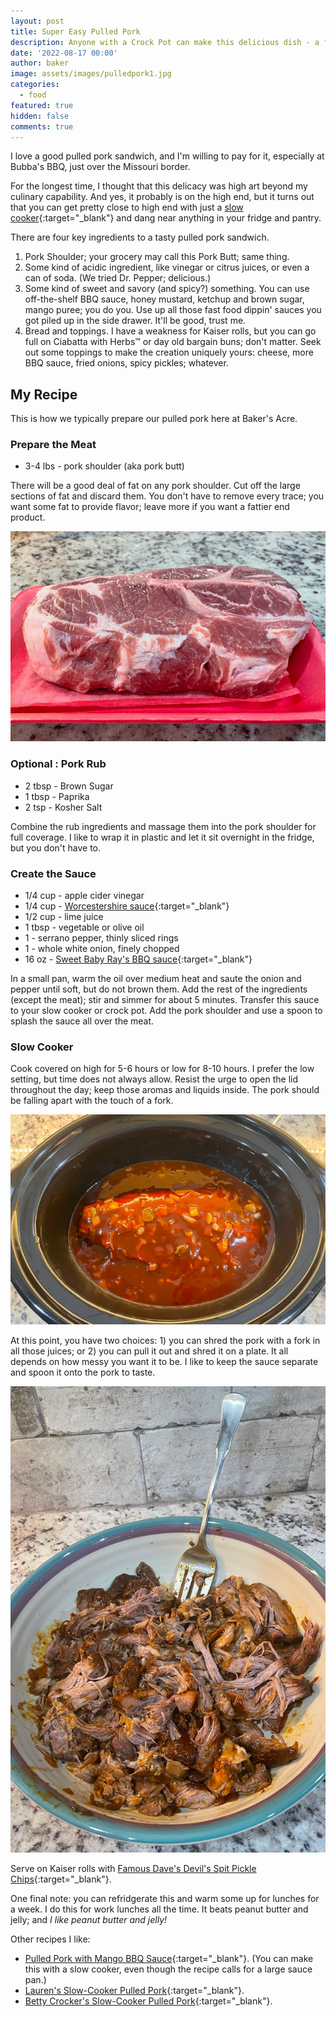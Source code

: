 ```yaml
---
layout: post
title: Super Easy Pulled Pork
description: Anyone with a Crock Pot can make this delicious dish - a fan favorite at Baker's Acre!
date: '2022-08-17 00:00'
author: baker
image: assets/images/pulledpork1.jpg
categories:
  - food
featured: true
hidden: false
comments: true
---
```


I love a good pulled pork sandwich, and I'm willing to pay for it, especially at Bubba's BBQ, just over the Missouri border.

For the longest time, I thought that this delicacy was high art beyond my culinary capability. And yes, it probably is on the high end, but it turns out that you can get pretty close to high end with just a [slow cooker][slow-cooker]{:target="\_blank"} and dang near anything in your fridge and pantry.

There are four key ingredients to a tasty pulled pork sandwich.

1. Pork Shoulder; your grocery may call this Pork Butt; same thing.
2. Some kind of acidic ingredient, like vinegar or citrus juices, or even a can of soda. (We tried Dr. Pepper; delicious.)
3. Some kind of sweet and savory (and spicy?) something. You can use off-the-shelf BBQ sauce, honey mustard, ketchup and brown sugar, mango puree; you do you. Use up all those fast food dippin' sauces you got piled up in the side drawer. It'll be good, trust me.
4. Bread and toppings. I have a weakness for Kaiser rolls, but you can go full on Ciabatta with Herbs&trade; or day old bargain buns; don't matter. Seek out some toppings to make the creation uniquely yours: cheese, more BBQ sauce, fried onions, spicy pickles; whatever.

## My Recipe

This is how we typically prepare our pulled pork here at Baker's Acre.

### Prepare the Meat

* 3-4 lbs - pork shoulder (aka pork butt)

There will be a good deal of fat on any pork shoulder. Cut off the large sections of fat and discard them. You don't have to remove every trace; you want some fat to provide flavor; leave more if you want a fattier end product.

![raw pork shoulder](/assets/images/pulledpork2.jpg)

### Optional : Pork Rub
 
* 2 tbsp  - Brown Sugar
* 1 tbsp  - Paprika
* 2 tsp   - Kosher Salt
 
Combine the rub ingredients and massage them into the pork shoulder for full coverage. I like to wrap it in plastic and let it sit overnight in the fridge, but you don't have to.

### Create the Sauce

* 1/4 cup - apple cider vinegar
* 1/4 cup - [Worcestershire sauce][worcestershire-sauce]{:target="\_blank"}
* 1/2 cup - lime juice
* 1 tbsp  - vegetable or olive oil
* 1       - serrano pepper, thinly sliced rings
* 1       - whole white onion, finely chopped
* 16 oz   - [Sweet Baby Ray's BBQ sauce][bbq-sauce]{:target="\_blank"}

In a small pan, warm the oil over medium heat and saute the onion and pepper until soft, but do not brown them. Add the rest of the ingredients (except the meat); stir and simmer for about 5 minutes. Transfer this sauce to your slow cooker or crock pot. Add the pork shoulder and use a spoon to splash the sauce all over the meat.

### Slow Cooker

Cook covered on high for 5-6 hours or low for 8-10 hours. I prefer the low setting, but time does not always allow. Resist the urge to open the lid throughout the day; keep those aromas and liquids inside. The pork should be falling apart with the touch of a fork.

![pork shoulder in crock pot](/assets/images/pulledpork3.jpg)

At this point, you have two choices: 1) you can shred the pork with a fork in all those juices; or 2) you can pull it out and shred it on a plate. It all depends on how messy you want it to be. I like to keep the sauce separate and spoon it onto the pork to taste.

![pulled pork](/assets/images/pulledpork4.jpg)

Serve on Kaiser rolls with [Famous Dave's Devil's Spit Pickle Chips][pickles]{:target="\_blank"}.

One final note: you can refridgerate this and warm some up for lunches for a week. I do this for work lunches all the time. It beats peanut butter and jelly; and *I like peanut butter and jelly!*

Other recipes I like:

* [Pulled Pork with Mango BBQ Sauce][1]{:target="\_blank"}. (You can make this with a slow cooker, even though the recipe calls for a large sauce pan.)
* [Lauren's Slow-Cooker Pulled Pork][2]{:target="\_blank"}.
* [Betty Crocker's Slow-Cooker Pulled Pork][3]{:target="\_blank"}.

[slow-cooker]: https://goto.walmart.com/c/3622609/1285217/9383?prodsku=728762260&u=https%3A%2F%2Fwww.walmart.com%2Fip%2FBrentwood-Select-SC-157S-7-Qt-Slow-Cooker-Silver%2F728762260&intsrc=PUI2_9749
[worcestershire-sauce]: https://www.walmart.com/ip/Great-Value-Worcestershire-Sauce-10-fl-Ounce/12157940
[bbq-sauce]: https://www.walmart.com/ip/Sweet-Baby-Ray-s-Original-Barbecue-Sauce-18-oz/10294615
[pickles]: https://www.walmart.com/ip/Famous-Dave-s-Devil-s-Spit-Pickle-Chips-24-fl-oz/39080937
[1]: https://www.foodnetwork.com/recipes/winner-aarti-sequeira1/pulled-pork-with-mango-bbq-sauce-recipe-1921724
[2]: https://www.delish.com/cooking/recipe-ideas/recipes/a51267/slow-cooker-pulled-pork-recipe
[3]: https://www.bettycrocker.com/recipes/slow-cooker-pulled-pork/52e0705a-a856-4aa5-a9ae-37b9e0c9fc52
